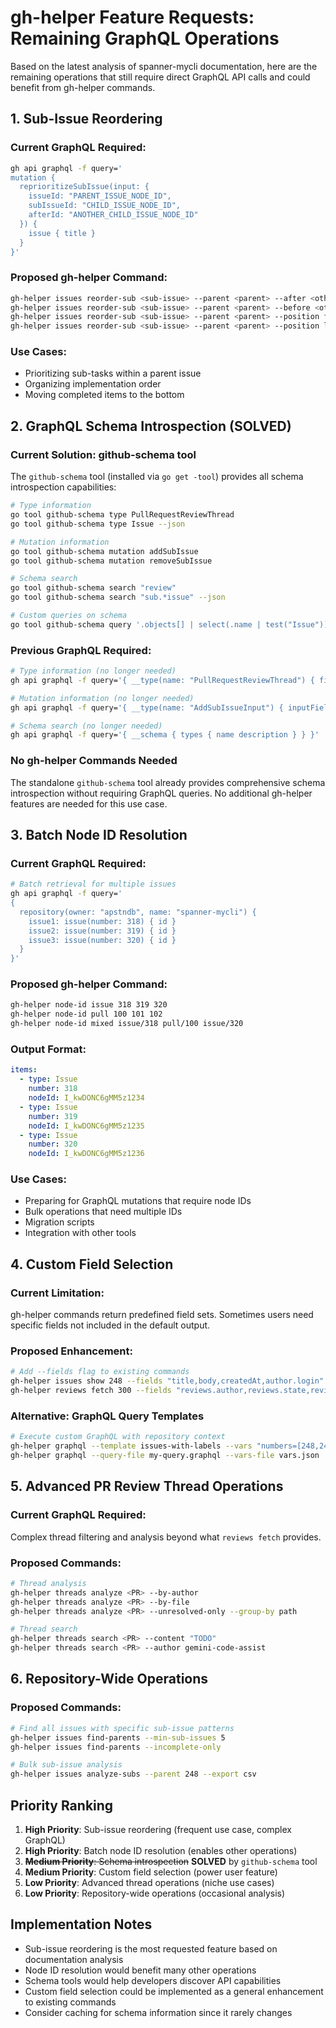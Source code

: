 # gh-helper Feature Requests: Remaining GraphQL Operations

Based on the latest analysis of spanner-mycli documentation, here are the remaining operations that still require direct GraphQL API calls and could benefit from gh-helper commands.

## 1. Sub-Issue Reordering

### Current GraphQL Required:
```bash
gh api graphql -f query='
mutation {
  reprioritizeSubIssue(input: {
    issueId: "PARENT_ISSUE_NODE_ID",
    subIssueId: "CHILD_ISSUE_NODE_ID",
    afterId: "ANOTHER_CHILD_ISSUE_NODE_ID"
  }) {
    issue { title }
  }
}'
```

### Proposed gh-helper Command:
```bash
gh-helper issues reorder-sub <sub-issue> --parent <parent> --after <other-sub-issue>
gh-helper issues reorder-sub <sub-issue> --parent <parent> --before <other-sub-issue>
gh-helper issues reorder-sub <sub-issue> --parent <parent> --position first
gh-helper issues reorder-sub <sub-issue> --parent <parent> --position last
```

### Use Cases:
- Prioritizing sub-tasks within a parent issue
- Organizing implementation order
- Moving completed items to the bottom

## 2. GraphQL Schema Introspection (SOLVED)

### Current Solution: github-schema tool
The `github-schema` tool (installed via `go get -tool`) provides all schema introspection capabilities:

```bash
# Type information
go tool github-schema type PullRequestReviewThread
go tool github-schema type Issue --json

# Mutation information
go tool github-schema mutation addSubIssue
go tool github-schema mutation removeSubIssue

# Schema search
go tool github-schema search "review"
go tool github-schema search "sub.*issue" --json

# Custom queries on schema
go tool github-schema query '.objects[] | select(.name | test("Issue")) | .name'
```

### Previous GraphQL Required:
```bash
# Type information (no longer needed)
gh api graphql -f query='{ __type(name: "PullRequestReviewThread") { fields { name description type { name kind } } } }'

# Mutation information (no longer needed)
gh api graphql -f query='{ __type(name: "AddSubIssueInput") { inputFields { name description type { name kind } } } }'

# Schema search (no longer needed)
gh api graphql -f query='{ __schema { types { name description } } }' | grep -i "review"
```

### No gh-helper Commands Needed
The standalone `github-schema` tool already provides comprehensive schema introspection without requiring GraphQL queries. No additional gh-helper features are needed for this use case.

## 3. Batch Node ID Resolution

### Current GraphQL Required:
```bash
# Batch retrieval for multiple issues
gh api graphql -f query='
{
  repository(owner: "apstndb", name: "spanner-mycli") {
    issue1: issue(number: 318) { id }
    issue2: issue(number: 319) { id }
    issue3: issue(number: 320) { id }
  }
}'
```

### Proposed gh-helper Command:
```bash
gh-helper node-id issue 318 319 320
gh-helper node-id pull 100 101 102
gh-helper node-id mixed issue/318 pull/100 issue/320
```

### Output Format:
```yaml
items:
  - type: Issue
    number: 318
    nodeId: I_kwDONC6gMM5z1234
  - type: Issue
    number: 319
    nodeId: I_kwDONC6gMM5z1235
  - type: Issue
    number: 320
    nodeId: I_kwDONC6gMM5z1236
```

### Use Cases:
- Preparing for GraphQL mutations that require node IDs
- Bulk operations that need multiple IDs
- Migration scripts
- Integration with other tools

## 4. Custom Field Selection

### Current Limitation:
gh-helper commands return predefined field sets. Sometimes users need specific fields not included in the default output.

### Proposed Enhancement:
```bash
# Add --fields flag to existing commands
gh-helper issues show 248 --fields "title,body,createdAt,author.login"
gh-helper reviews fetch 300 --fields "reviews.author,reviews.state,reviews.submittedAt"
```

### Alternative: GraphQL Query Templates
```bash
# Execute custom GraphQL with repository context
gh-helper graphql --template issues-with-labels --vars "numbers=[248,249,250]"
gh-helper graphql --query-file my-query.graphql --vars-file vars.json
```

## 5. Advanced PR Review Thread Operations

### Current GraphQL Required:
Complex thread filtering and analysis beyond what `reviews fetch` provides.

### Proposed Commands:
```bash
# Thread analysis
gh-helper threads analyze <PR> --by-author
gh-helper threads analyze <PR> --by-file
gh-helper threads analyze <PR> --unresolved-only --group-by path

# Thread search
gh-helper threads search <PR> --content "TODO"
gh-helper threads search <PR> --author gemini-code-assist
```

## 6. Repository-Wide Operations

### Proposed Commands:
```bash
# Find all issues with specific sub-issue patterns
gh-helper issues find-parents --min-sub-issues 5
gh-helper issues find-parents --incomplete-only

# Bulk sub-issue analysis
gh-helper issues analyze-subs --parent 248 --export csv
```

## Priority Ranking

1. **High Priority**: Sub-issue reordering (frequent use case, complex GraphQL)
2. **High Priority**: Batch node ID resolution (enables other operations)
3. ~~**Medium Priority**: Schema introspection~~ **SOLVED** by `github-schema` tool
4. **Medium Priority**: Custom field selection (power user feature)
5. **Low Priority**: Advanced thread operations (niche use cases)
6. **Low Priority**: Repository-wide operations (occasional analysis)

## Implementation Notes

- Sub-issue reordering is the most requested feature based on documentation analysis
- Node ID resolution would benefit many other operations
- Schema tools would help developers discover API capabilities
- Custom field selection could be implemented as a general enhancement to existing commands
- Consider caching for schema information since it rarely changes